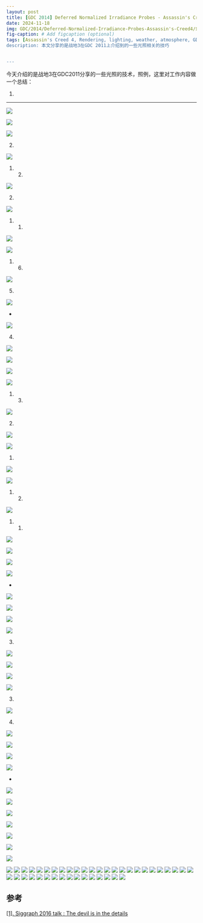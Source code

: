 ```yaml
---
layout: post
title: [GDC 2014] Deferred Normalized Irradiance Probes - Assassin's Creed 4
date: 2024-11-18
img: GDC/2014/Deferred-Normalized-Irradiance-Probes-Assassin's-Creed4/幻灯片1.PNG # Add image post (optional)
fig-caption: # Add figcaption (optional)
tags: [Assassin's Creed 4, Rendering, lighting, weather, atmosphere, GDC, 2014]
description: 本文分享的是战地3在GDC 2011上介绍到的一些光照相关的技巧


---
```


今天介绍的是战地3在GDC2011分享的一些光照的技术，照例，这里对工作内容做一个总结：

1. 

---

![](https://gerigory.github.io/assets/img/GDC/2014/Deferred-Normalized-Irradiance-Probes-Assassin's-Creed4/幻灯片2.PNG)



![](https://gerigory.github.io/assets/img/GDC/2014/Deferred-Normalized-Irradiance-Probes-Assassin's-Creed4/幻灯片3.PNG)



![](https://gerigory.github.io/assets/img/GDC/2014/Deferred-Normalized-Irradiance-Probes-Assassin's-Creed4/幻灯片4.PNG)

2. 

![](https://gerigory.github.io/assets/img/GDC/2014/Deferred-Normalized-Irradiance-Probes-Assassin's-Creed4/幻灯片5.PNG)

1. 2. 

![](https://gerigory.github.io/assets/img/GDC/2014/Deferred-Normalized-Irradiance-Probes-Assassin's-Creed4/幻灯片6.PNG)

2. 

![](https://gerigory.github.io/assets/img/GDC/2014/Deferred-Normalized-Irradiance-Probes-Assassin's-Creed4/幻灯片7.PNG)

1. 1. 

![](https://gerigory.github.io/assets/img/GDC/2014/Deferred-Normalized-Irradiance-Probes-Assassin's-Creed4/幻灯片8.PNG)



![](https://gerigory.github.io/assets/img/GDC/2014/Deferred-Normalized-Irradiance-Probes-Assassin's-Creed4/幻灯片9.PNG)

1. 6. 

![](https://gerigory.github.io/assets/img/GDC/2014/Deferred-Normalized-Irradiance-Probes-Assassin's-Creed4/幻灯片10.PNG)

5. 

![](https://gerigory.github.io/assets/img/GDC/2014/Deferred-Normalized-Irradiance-Probes-Assassin's-Creed4/幻灯片11.PNG)

- 

![](https://gerigory.github.io/assets/img/GDC/2014/Deferred-Normalized-Irradiance-Probes-Assassin's-Creed4/幻灯片12.PNG)

4. 

![](https://gerigory.github.io/assets/img/GDC/2014/Deferred-Normalized-Irradiance-Probes-Assassin's-Creed4/幻灯片13.PNG)

![](https://gerigory.github.io/assets/img/GDC/2014/Deferred-Normalized-Irradiance-Probes-Assassin's-Creed4/幻灯片14.PNG)



![](https://gerigory.github.io/assets/img/GDC/2014/Deferred-Normalized-Irradiance-Probes-Assassin's-Creed4/幻灯片15.PNG)



![](https://gerigory.github.io/assets/img/GDC/2014/Deferred-Normalized-Irradiance-Probes-Assassin's-Creed4/幻灯片16.PNG)

1. 3. 

![](https://gerigory.github.io/assets/img/GDC/2014/Deferred-Normalized-Irradiance-Probes-Assassin's-Creed4/幻灯片17.PNG)

2. 

![](https://gerigory.github.io/assets/img/GDC/2014/Deferred-Normalized-Irradiance-Probes-Assassin's-Creed4/幻灯片18.PNG)

![](https://gerigory.github.io/assets/img/GDC/2014/Deferred-Normalized-Irradiance-Probes-Assassin's-Creed4/幻灯片19.PNG)

1. 

![](https://gerigory.github.io/assets/img/GDC/2014/Deferred-Normalized-Irradiance-Probes-Assassin's-Creed4/幻灯片20.PNG)

![](https://gerigory.github.io/assets/img/GDC/2014/Deferred-Normalized-Irradiance-Probes-Assassin's-Creed4/幻灯片21.PNG)

1. 2. 

![](https://gerigory.github.io/assets/img/GDC/2014/Deferred-Normalized-Irradiance-Probes-Assassin's-Creed4/幻灯片22.PNG)

1. 1. 

![](https://gerigory.github.io/assets/img/GDC/2014/Deferred-Normalized-Irradiance-Probes-Assassin's-Creed4/幻灯片23.PNG)



![](https://gerigory.github.io/assets/img/GDC/2014/Deferred-Normalized-Irradiance-Probes-Assassin's-Creed4/幻灯片24.PNG)

![](https://gerigory.github.io/assets/img/GDC/2014/Deferred-Normalized-Irradiance-Probes-Assassin's-Creed4/幻灯片25.PNG)



![](https://gerigory.github.io/assets/img/GDC/2014/Deferred-Normalized-Irradiance-Probes-Assassin's-Creed4/幻灯片26.PNG)

- 

![](https://gerigory.github.io/assets/img/GDC/2014/Deferred-Normalized-Irradiance-Probes-Assassin's-Creed4/幻灯片27.PNG)

![](https://gerigory.github.io/assets/img/GDC/2014/Deferred-Normalized-Irradiance-Probes-Assassin's-Creed4/幻灯片28.PNG)



![](https://gerigory.github.io/assets/img/GDC/2014/Deferred-Normalized-Irradiance-Probes-Assassin's-Creed4/幻灯片29.PNG)



![](https://gerigory.github.io/assets/img/GDC/2014/Deferred-Normalized-Irradiance-Probes-Assassin's-Creed4/幻灯片30.PNG)

3. 

![](https://gerigory.github.io/assets/img/GDC/2014/Deferred-Normalized-Irradiance-Probes-Assassin's-Creed4/幻灯片31.PNG)

![](https://gerigory.github.io/assets/img/GDC/2014/Deferred-Normalized-Irradiance-Probes-Assassin's-Creed4/幻灯片32.PNG)



![](https://gerigory.github.io/assets/img/GDC/2014/Deferred-Normalized-Irradiance-Probes-Assassin's-Creed4/幻灯片33.PNG)



![](https://gerigory.github.io/assets/img/GDC/2014/Deferred-Normalized-Irradiance-Probes-Assassin's-Creed4/幻灯片34.PNG)

3. 

![](https://gerigory.github.io/assets/img/GDC/2014/Deferred-Normalized-Irradiance-Probes-Assassin's-Creed4/幻灯片35.PNG)

4. 

![](https://gerigory.github.io/assets/img/GDC/2014/Deferred-Normalized-Irradiance-Probes-Assassin's-Creed4/幻灯片36.PNG)



![](https://gerigory.github.io/assets/img/GDC/2014/Deferred-Normalized-Irradiance-Probes-Assassin's-Creed4/幻灯片37.PNG)

 

![](https://gerigory.github.io/assets/img/GDC/2014/Deferred-Normalized-Irradiance-Probes-Assassin's-Creed4/幻灯片38.PNG)

![](https://gerigory.github.io/assets/img/GDC/2014/Deferred-Normalized-Irradiance-Probes-Assassin's-Creed4/幻灯片39.PNG)

- 

![](https://gerigory.github.io/assets/img/GDC/2014/Deferred-Normalized-Irradiance-Probes-Assassin's-Creed4/幻灯片40.PNG)

![](https://gerigory.github.io/assets/img/GDC/2014/Deferred-Normalized-Irradiance-Probes-Assassin's-Creed4/幻灯片41.PNG)

![](https://gerigory.github.io/assets/img/GDC/2014/Deferred-Normalized-Irradiance-Probes-Assassin's-Creed4/幻灯片42.PNG)

![](https://gerigory.github.io/assets/img/GDC/2014/Deferred-Normalized-Irradiance-Probes-Assassin's-Creed4/幻灯片43.PNG)

![](https://gerigory.github.io/assets/img/GDC/2014/Deferred-Normalized-Irradiance-Probes-Assassin's-Creed4/幻灯片44.PNG)

![](https://gerigory.github.io/assets/img/GDC/2014/Deferred-Normalized-Irradiance-Probes-Assassin's-Creed4/幻灯片45.PNG)



![](https://gerigory.github.io/assets/img/GDC/2014/Deferred-Normalized-Irradiance-Probes-Assassin's-Creed4/幻灯片46.PNG)

![](https://gerigory.github.io/assets/img/GDC/2014/Deferred-Normalized-Irradiance-Probes-Assassin's-Creed4/幻灯片47.PNG)
![](https://gerigory.github.io/assets/img/GDC/2014/Deferred-Normalized-Irradiance-Probes-Assassin's-Creed4/幻灯片48.PNG)
![](https://gerigory.github.io/assets/img/GDC/2014/Deferred-Normalized-Irradiance-Probes-Assassin's-Creed4/幻灯片49.PNG)
![](https://gerigory.github.io/assets/img/GDC/2014/Deferred-Normalized-Irradiance-Probes-Assassin's-Creed4/幻灯片50.PNG)
![](https://gerigory.github.io/assets/img/GDC/2014/Deferred-Normalized-Irradiance-Probes-Assassin's-Creed4/幻灯片51.PNG)
![](https://gerigory.github.io/assets/img/GDC/2014/Deferred-Normalized-Irradiance-Probes-Assassin's-Creed4/幻灯片52.PNG)
![](https://gerigory.github.io/assets/img/GDC/2014/Deferred-Normalized-Irradiance-Probes-Assassin's-Creed4/幻灯片53.PNG)
![](https://gerigory.github.io/assets/img/GDC/2014/Deferred-Normalized-Irradiance-Probes-Assassin's-Creed4/幻灯片54.PNG)
![](https://gerigory.github.io/assets/img/GDC/2014/Deferred-Normalized-Irradiance-Probes-Assassin's-Creed4/幻灯片55.PNG)
![](https://gerigory.github.io/assets/img/GDC/2014/Deferred-Normalized-Irradiance-Probes-Assassin's-Creed4/幻灯片56.PNG)
![](https://gerigory.github.io/assets/img/GDC/2014/Deferred-Normalized-Irradiance-Probes-Assassin's-Creed4/幻灯片57.PNG)
![](https://gerigory.github.io/assets/img/GDC/2014/Deferred-Normalized-Irradiance-Probes-Assassin's-Creed4/幻灯片58.PNG)
![](https://gerigory.github.io/assets/img/GDC/2014/Deferred-Normalized-Irradiance-Probes-Assassin's-Creed4/幻灯片59.PNG)
![](https://gerigory.github.io/assets/img/GDC/2014/Deferred-Normalized-Irradiance-Probes-Assassin's-Creed4/幻灯片60.PNG)
![](https://gerigory.github.io/assets/img/GDC/2014/Deferred-Normalized-Irradiance-Probes-Assassin's-Creed4/幻灯片61.PNG)
![](https://gerigory.github.io/assets/img/GDC/2014/Deferred-Normalized-Irradiance-Probes-Assassin's-Creed4/幻灯片62.PNG)
![](https://gerigory.github.io/assets/img/GDC/2014/Deferred-Normalized-Irradiance-Probes-Assassin's-Creed4/幻灯片63.PNG)
![](https://gerigory.github.io/assets/img/GDC/2014/Deferred-Normalized-Irradiance-Probes-Assassin's-Creed4/幻灯片64.PNG)
![](https://gerigory.github.io/assets/img/GDC/2014/Deferred-Normalized-Irradiance-Probes-Assassin's-Creed4/幻灯片65.PNG)
![](https://gerigory.github.io/assets/img/GDC/2014/Deferred-Normalized-Irradiance-Probes-Assassin's-Creed4/幻灯片66.PNG)
![](https://gerigory.github.io/assets/img/GDC/2014/Deferred-Normalized-Irradiance-Probes-Assassin's-Creed4/幻灯片67.PNG)
![](https://gerigory.github.io/assets/img/GDC/2014/Deferred-Normalized-Irradiance-Probes-Assassin's-Creed4/幻灯片68.PNG)
![](https://gerigory.github.io/assets/img/GDC/2014/Deferred-Normalized-Irradiance-Probes-Assassin's-Creed4/幻灯片69.PNG)
![](https://gerigory.github.io/assets/img/GDC/2014/Deferred-Normalized-Irradiance-Probes-Assassin's-Creed4/幻灯片70.PNG)
![](https://gerigory.github.io/assets/img/GDC/2014/Deferred-Normalized-Irradiance-Probes-Assassin's-Creed4/幻灯片71.PNG)
![](https://gerigory.github.io/assets/img/GDC/2014/Deferred-Normalized-Irradiance-Probes-Assassin's-Creed4/幻灯片72.PNG)
![](https://gerigory.github.io/assets/img/GDC/2014/Deferred-Normalized-Irradiance-Probes-Assassin's-Creed4/幻灯片73.PNG)
![](https://gerigory.github.io/assets/img/GDC/2014/Deferred-Normalized-Irradiance-Probes-Assassin's-Creed4/幻灯片74.PNG)
![](https://gerigory.github.io/assets/img/GDC/2014/Deferred-Normalized-Irradiance-Probes-Assassin's-Creed4/幻灯片75.PNG)
![](https://gerigory.github.io/assets/img/GDC/2014/Deferred-Normalized-Irradiance-Probes-Assassin's-Creed4/幻灯片76.PNG)
![](https://gerigory.github.io/assets/img/GDC/2014/Deferred-Normalized-Irradiance-Probes-Assassin's-Creed4/幻灯片77.PNG)
![](https://gerigory.github.io/assets/img/GDC/2014/Deferred-Normalized-Irradiance-Probes-Assassin's-Creed4/幻灯片78.PNG)
![](https://gerigory.github.io/assets/img/GDC/2014/Deferred-Normalized-Irradiance-Probes-Assassin's-Creed4/幻灯片79.PNG)
![](https://gerigory.github.io/assets/img/GDC/2014/Deferred-Normalized-Irradiance-Probes-Assassin's-Creed4/幻灯片80.PNG)
![](https://gerigory.github.io/assets/img/GDC/2014/Deferred-Normalized-Irradiance-Probes-Assassin's-Creed4/幻灯片81.PNG)
![](https://gerigory.github.io/assets/img/GDC/2014/Deferred-Normalized-Irradiance-Probes-Assassin's-Creed4/幻灯片82.PNG)
![](https://gerigory.github.io/assets/img/GDC/2014/Deferred-Normalized-Irradiance-Probes-Assassin's-Creed4/幻灯片83.PNG)
![](https://gerigory.github.io/assets/img/GDC/2014/Deferred-Normalized-Irradiance-Probes-Assassin's-Creed4/幻灯片84.PNG)
![](https://gerigory.github.io/assets/img/GDC/2014/Deferred-Normalized-Irradiance-Probes-Assassin's-Creed4/幻灯片85.PNG)
![](https://gerigory.github.io/assets/img/GDC/2014/Deferred-Normalized-Irradiance-Probes-Assassin's-Creed4/幻灯片86.PNG)
![](https://gerigory.github.io/assets/img/GDC/2014/Deferred-Normalized-Irradiance-Probes-Assassin's-Creed4/幻灯片87.PNG)

## 参考

[[1]. Siggraph 2016 talk : The devil is in the details](https://advances.realtimerendering.com/s2016/Siggraph2016_idTech6.pdf)
